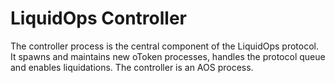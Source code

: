 # LiquidOps Controller

The controller process is the central component of the LiquidOps protocol. It spawns and maintains new oToken processes, handles the protocol queue and enables liquidations. The controller is an AOS process.
